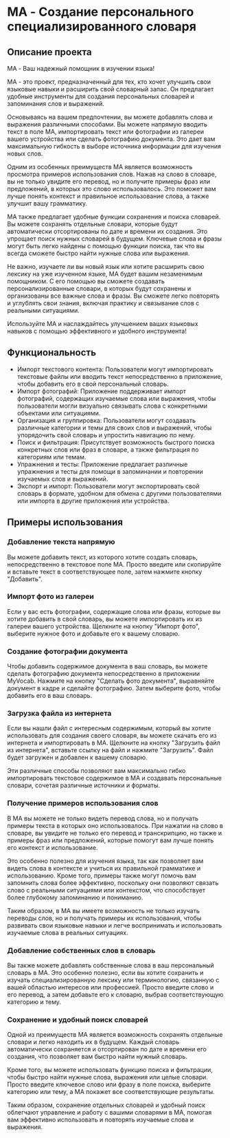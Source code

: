 # MA - Создание персонального специализированного словаря

## Описание проекта
MA - Ваш надежный помощник в изучении языка!

MA - это проект, предназначенный для тех, кто хочет улучшить свои языковые навыки и расширить свой словарный запас. Он предлагает удобные инструменты для создания персональных словарей и запоминания слов и выражений.

Основываясь на вашем предпочтении, вы можете добавлять слова и выражения различными способами. Вы можете напрямую вводить текст в поле MA, импортировать текст или фотографии из галереи вашего устройства или сделать фотографию документа. Это дает вам максимальную гибкость в выборе источника информации для изучения новых слов.

Одним из особенных преимуществ MA является возможность просмотра примеров использования слов. Нажав на слово в словаре, вы не только увидите его перевод, но и получите примеры фраз или предложений, в которых это слово использовалось. Это поможет вам лучше понять контекст и правильное использование слова, а также улучшит вашу грамматику.

MA также предлагает удобные функции сохранения и поиска словарей. Вы можете сохранять отдельные словари, которые будут автоматически отсортированы по дате и времени их создания. Это упрощает поиск нужных словарей в будущем. Ключевые слова и фразы могут быть легко найдены с помощью функции поиска, так что вы всегда сможете быстро найти нужные слова или выражения.

Не важно, изучаете ли вы новый язык или хотите расширить свою лексику на уже изученном языке, MA будет вашим незаменимым помощником. С его помощью вы сможете создавать персонализированные словари, в которых будут сохранены и организованы все важные слова и фразы. Вы сможете легко повторять и углублять свои знания, включая практику и связывание слов с реальными ситуациями.

Используйте MA и наслаждайтесь улучшением ваших языковых навыков с помощью эффективного и удобного инструмента!

## Функциональность
- Импорт текстового контента: Пользователи могут импортировать текстовые файлы или вводить текст непосредственно в приложение, чтобы добавить его в свой персональный словарь.
- Импорт фотографий: Приложение поддерживает импорт фотографий, содержащих изучаемые слова или выражения, чтобы пользователи могли визуально связывать слова с конкретными объектами или ситуациями.
- Организация и группировка: Пользователи могут создавать различные категории и темы для своих слов и выражений, чтобы упорядочить свой словарь и упростить навигацию по нему.
- Поиск и фильтрация: Присутствует возможность быстрого поиска конкретных слов или фраз в словаре, а также фильтрация по категориям или темам.
- Упражнения и тесты: Приложение предлагает различные упражнения и тесты для помощи в запоминании и повторении изучаемых слов и выражений.
- Экспорт и импорт: Пользователи могут экспортировать свой словарь в формате, удобном для обмена с другими пользователями или импорта в другие приложения или устройства.

## Примеры использования

### Добавление текста напрямую

Вы можете добавить текст, из которого хотите создать словарь, непосредственно в текстовое поле MA. Просто введите или скопируйте и вставьте текст в соответствующее поле, затем нажмите кнопку "Добавить".

### Импорт фото из галереи

Если у вас есть фотографии, содержащие слова или фразы, которые вы хотите добавить в свой словарь, вы можете импортировать их из галереи вашего устройства. Щелкните на кнопку "Импорт фото", выберите нужное фото и добавьте его к вашему словарю.

### Создание фотографии документа

Чтобы добавить содержимое документа в ваш словарь, вы можете сделать фотографию документа непосредственно в приложении MyVocab. Нажмите на кнопку "Сделать фото документа", выравняйте документ в кадре и сделайте фотографию. Затем выберите фото, чтобы добавить его в ваш словарь.

### Загрузка файла из интернета

Если вы нашли файл с интересным содержимым, который вы хотите использовать для создания своего словаря, вы можете скачать его из интернета и импортировать в MA. Щелкните на кнопку "Загрузить файл из интернета", вставьте ссылку на файл и нажмите "Загрузить". Файл будет загружен и добавлен к вашему словарю.

Эти различные способы позволяют вам максимально гибко импортировать текстовое содержимое в MA и создавать персональные словари, сочетая различные источники и форматы.

### Получение примеров использования слов

В MA вы можете не только видеть перевод слова, но и получать примеры текста в которых оно использовалось. При нажатии на слово в словаре, вы увидите не только его перевод и транскрипцию, но также и примеры фраз или предложений, которые помогут вам лучше понять его контекст и использование.

Это особенно полезно для изучения языка, так как позволяет вам видеть слова в контексте и учиться их правильной грамматике и использованию. Кроме того, примеры также могут помочь вам запомнить слова более эффективно, поскольку они позволяют связать слово с реальными ситуациями или контекстом, что способствует более глубокому запоминанию и пониманию.

Таким образом, в MA вы имеете возможность не только изучать переводы слов, но и получать примеры их использования, чтобы развивать свои языковые навыки и легче воспринимать и использовать изучаемые слова в реальных ситуациях.

### Добавление собственных слов в словарь

Вы также можете добавлять собственные слова в ваш персональный словарь в MA. Это особенно полезно, если вы хотите сохранить и изучать специализированную лексику или терминологию, связанную с вашей областью интересов или профессией. Просто введите слово и его перевод, а затем добавьте его к словарю, выбрав соответствующую категорию и тему.

### Сохранение и удобный поиск словарей

Одной из преимуществ MA является возможность сохранять отдельные словари и легко находить их в будущем. Каждый словарь автоматически сохраняется и отсортирован по дате и времени его создания, что позволяет вам быстро найти нужный словарь.

Кроме того, вы можете использовать функцию поиска и фильтрации, чтобы быстро найти нужные слова, выражения или целые словари. Просто введите ключевое слово или фразу в поле поиска, выберите категорию или тему, а MA покажет все соответствующие результаты.

Таким образом, сохранение отдельных словарей и удобный поиск облегчают управление и работу с вашими словарями в MA, помогая вам эффективно использовать и повторять изучаемые слова и выражения.
